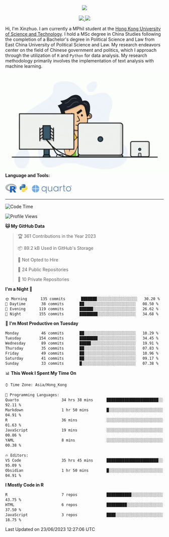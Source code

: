 <div align='center'>
<img src='https://readme-typing-svg.herokuapp.com?font=ubuntu&color=4d3900&center=true&lines=HKUST+Mphil+in+SOSC;Focus+on+China;Code+for+PoliSci'/>
</div>

<p align='center'>
 <a href='https://www.linkedin.com/in/xinzhuo-huang-5161011ba/' target='_blank'>
        <img src='https://img.shields.io/badge/linkedin%20-%230077B5.svg?&style=for-the-badge&logo=linkedin&logoColor=white'/>
    </a>
 <a href='https://twitter.com/HsinchoH' target='_blank'>
        <img src='https://img.shields.io/badge/Twitter-1DA1F2?style=for-the-badge&logo=twitter&logoColor=white'/>
    </a>
    </p>
    
Hi, I'm Xinzhuo. I am currently a MPhil student at the [Hong Kong University of Science and Technology](https://sosc.hkust.edu.hk/node/613). I hold a MSc degree in China Studies following the completion of a Bachelor's degree in Political Science and Law from East China University of Political Science and Law. My research endeavors center on the field of Chinese government and politics, which I approach through the utilization of `R` and `Python` for data analysis. My research methodology primarily involves the implementation of text analysis with machine learning.




<img align='right' src="https://github.com/xinzhuohkust/xinzhuohkust/blob/main/programmer.gif" width="590">



**Language and Tools:**  

<code><img height="36" src="https://raw.githubusercontent.com/github/explore/80688e429a7d4ef2fca1e82350fe8e3517d3494d/topics/r/r.png"></code>
<code><img height="36" src="https://raw.githubusercontent.com/github/explore/80688e429a7d4ef2fca1e82350fe8e3517d3494d/topics/python/python.png"></code>
<code><img height="32" src="https://github.com/quarto-dev/quarto-r/blob/main/man/figures/quarto.png"></code>

---
<!--START_SECTION:waka-->
![Code Time](http://img.shields.io/badge/Code%20Time-654%20hrs%2032%20mins-blue)

![Profile Views](http://img.shields.io/badge/Profile%20Views-0-blue)

**🐱 My GitHub Data** 

> 🏆 361 Contributions in the Year 2023
 > 
> 📦 89.2 kB Used in GitHub's Storage 
 > 
> 🚫 Not Opted to Hire
 > 
> 📜 24 Public Repositories 
 > 
> 🔑 10 Private Repositories  
 > 
**I'm a Night 🦉** 

```text
🌞 Morning      135 commits       ███████░░░░░░░░░░░░░░░░░░   30.20 % 
🌆 Daytime       38 commits       ██░░░░░░░░░░░░░░░░░░░░░░░   08.50 % 
🌃 Evening      119 commits       ██████░░░░░░░░░░░░░░░░░░░   26.62 % 
🌙 Night        155 commits       ████████░░░░░░░░░░░░░░░░░   34.68 % 

```
📅 **I'm Most Productive on Tuesday** 

```text
Monday          46 commits       ██░░░░░░░░░░░░░░░░░░░░░░░   10.29 % 
Tuesday        154 commits       ████████░░░░░░░░░░░░░░░░░   34.45 % 
Wednesday       89 commits       █████░░░░░░░░░░░░░░░░░░░░   19.91 % 
Thursday        35 commits       ██░░░░░░░░░░░░░░░░░░░░░░░   07.83 % 
Friday          49 commits       ██░░░░░░░░░░░░░░░░░░░░░░░   10.96 % 
Saturday        41 commits       ██░░░░░░░░░░░░░░░░░░░░░░░   09.17 % 
Sunday          33 commits       █░░░░░░░░░░░░░░░░░░░░░░░░   07.38 % 

```


📊 **This Week I Spent My Time On** 

```text
⌚︎ Time Zone: Asia/Hong_Kong

💬 Programming Languages: 
Quarto                   34 hrs 38 mins      ███████████████████████░░   92.11 % 
Markdown                 1 hr 50 mins        █░░░░░░░░░░░░░░░░░░░░░░░░   04.91 % 
R                        36 mins             ░░░░░░░░░░░░░░░░░░░░░░░░░   01.63 % 
JavaScript               19 mins             ░░░░░░░░░░░░░░░░░░░░░░░░░   00.86 % 
YAML                     8 mins              ░░░░░░░░░░░░░░░░░░░░░░░░░   00.38 % 

🔥 Editors: 
VS Code                  35 hrs 45 mins      ███████████████████████░░   95.09 % 
Obsidian                 1 hr 50 mins        █░░░░░░░░░░░░░░░░░░░░░░░░   04.91 % 

```

**I Mostly Code in R** 

```text
R                        7 repos             ███████████░░░░░░░░░░░░░░   43.75 % 
HTML                     6 repos             █████████░░░░░░░░░░░░░░░░   37.50 % 
JavaScript               3 repos             ████░░░░░░░░░░░░░░░░░░░░░   18.75 % 

```



 Last Updated on 23/06/2023 12:27:06 UTC
<!--END_SECTION:waka-->
    
    
    
    
    
    
    
    
